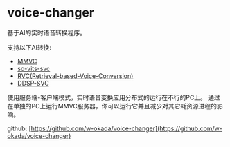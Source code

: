 # voice-changer

基于AI的实时语音转换程序。

支持以下AI转换:

- [MMVC](https://github.com/isletennos/MMVC_Trainer)
- [so-vits-svc](https://github.com/svc-develop-team/so-vits-svc)
- [RVC(Retrieval-based-Voice-Conversion)](https://github.com/liujing04/Retrieval-based-Voice-Conversion-WebUI)
- [DDSP-SVC](https://github.com/yxlllc/DDSP-SVC)

使用服务端-客户端模式，实时语音变换应用分布式的运行在不行的PC上。
通过在单独的PC上运行MMVC服务器，你可以运行它并且减少对其它耗资源进程的影响。

github: [https://github.com/w-okada/voice-changer](https://github.com/w-okada/voice-changer)